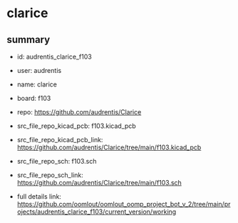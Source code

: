 # clarice
 
## summary 
* id: audrentis_clarice_f103
* user: audrentis
* name: clarice
* board: f103
* repo: https://github.com/audrentis/Clarice
* src_file_repo_kicad_pcb: f103.kicad_pcb
* src_file_repo_kicad_pcb_link: https://github.com/audrentis/Clarice/tree/main/f103.kicad_pcb


* src_file_repo_sch: f103.sch
* src_file_repo_sch_link: https://github.com/audrentis/Clarice/tree/main/f103.sch
* full details link: https://github.com/oomlout/oomlout_oomp_project_bot_v_2/tree/main/projects/audrentis_clarice_f103/current_version/working  






